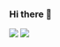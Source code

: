 ### Hi there 👋

<!--
**c00kiecream/c00kiecream** is a ✨ _special_ ✨ repository because its `README.md` (this file) appears on your GitHub profile.

Here are some ideas to get you started:

- 🔭 I’m currently working on ...
- 🌱 I’m currently learning ...
- 👯 I’m looking to collaborate on ...
- 🤔 I’m looking for help with ...
- 💬 Ask me about ...
- 📫 How to reach me: ...
- 😄 Pronouns: ...
- ⚡ Fun fact: ...
-->

<img src="https://capsule-render.vercel.app/api?type=waving&height=243&color=gradient&text=김성종&reversal=true&fontAlign=40&textBg=false&animation=fadeIn&strokeWidth=0&descAlign=73&descAlignY=89&fontSize=56&fontAlignY=40&descSize=10&section=header" />














<img src="https://capsule-render.vercel.app/api?type=waving&height=243&color=gradient&reversal=true&fontAlign=61&textBg=false&animation=fadeIn&strokeWidth=0&descAlign=73&descAlignY=89&fontSize=56&fontAlignY=42&descSize=10&section=footer" />
